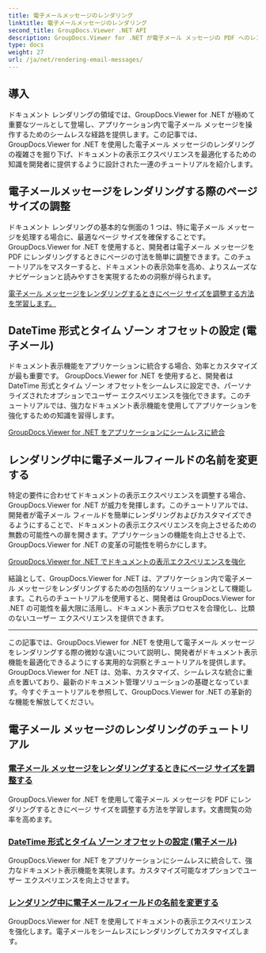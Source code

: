 ```yaml
---
title: 電子メールメッセージのレンダリング
linktitle: 電子メールメッセージのレンダリング
second_title: GroupDocs.Viewer .NET API
description: GroupDocs.Viewer for .NET が電子メール メッセージの PDF へのレンダリングをどのように簡素化するかをご覧ください。ページ サイズの調整、DateTime 形式の設定、フィールド名の効率的な変更方法を学びます。
type: docs
weight: 27
url: /ja/net/rendering-email-messages/
---
```

## 導入

ドキュメント レンダリングの領域では、GroupDocs.Viewer for .NET が極めて重要なツールとして登場し、アプリケーション内で電子メール メッセージを操作するためのシームレスな経路を提供します。この記事では、GroupDocs.Viewer for .NET を使用した電子メール メッセージのレンダリングの複雑さを掘り下げ、ドキュメントの表示エクスペリエンスを最適化するための知識を開発者に提供するように設計された一連のチュートリアルを紹介します。

## 電子メールメッセージをレンダリングする際のページサイズの調整

ドキュメント レンダリングの基本的な側面の 1 つは、特に電子メール メッセージを処理する場合に、最適なページ サイズを確保することです。 GroupDocs.Viewer for .NET を使用すると、開発者は電子メール メッセージを PDF にレンダリングするときにページの寸法を簡単に調整できます。このチュートリアルをマスターすると、ドキュメントの表示効率を高め、よりスムーズなナビゲーションと読みやすさを実現するための洞察が得られます。

[電子メール メッセージをレンダリングするときにページ サイズを調整する方法を学習します。](./adjust-page-size-email/)

## DateTime 形式とタイム ゾーン オフセットの設定 (電子メール)

ドキュメント表示機能をアプリケーションに統合する場合、効率とカスタマイズが最も重要です。 GroupDocs.Viewer for .NET を使用すると、開発者は DateTime 形式とタイム ゾーン オフセットをシームレスに設定でき、パーソナライズされたオプションでユーザー エクスペリエンスを強化できます。このチュートリアルでは、強力なドキュメント表示機能を使用してアプリケーションを強化するための知識を習得します。

[GroupDocs.Viewer for .NET をアプリケーションにシームレスに統合](./set-date-time-format-offset-email/)

## レンダリング中に電子メールフィールドの名前を変更する

特定の要件に合わせてドキュメントの表示エクスペリエンスを調整する場合、GroupDocs.Viewer for .NET が威力を発揮します。このチュートリアルでは、開発者が電子メール フィールドを簡単にレンダリングおよびカスタマイズできるようにすることで、ドキュメントの表示エクスペリエンスを向上させるための無数の可能性への扉を開きます。アプリケーションの機能を向上させる上で、GroupDocs.Viewer for .NET の変革の可能性を明らかにします。

[GroupDocs.Viewer for .NET でドキュメントの表示エクスペリエンスを強化](./rename-email-fields/)

結論として、GroupDocs.Viewer for .NET は、アプリケーション内で電子メール メッセージをレンダリングするための包括的なソリューションとして機能します。これらのチュートリアルを使用すると、開発者は GroupDocs.Viewer for .NET の可能性を最大限に活用し、ドキュメント表示プロセスを合理化し、比類のないユーザー エクスペリエンスを提供できます。

--- 

この記事では、GroupDocs.Viewer for .NET を使用して電子メール メッセージをレンダリングする際の微妙な違いについて説明し、開発者がドキュメント表示機能を最適化できるようにする実用的な洞察とチュートリアルを提供します。 GroupDocs.Viewer for .NET は、効率、カスタマイズ、シームレスな統合に重点を置いており、最新のドキュメント管理ソリューションの基礎となっています。今すぐチュートリアルを参照して、GroupDocs.Viewer for .NET の革新的な機能を解放してください。
## 電子メール メッセージのレンダリングのチュートリアル
### [電子メール メッセージをレンダリングするときにページ サイズを調整する](./adjust-page-size-email/)
GroupDocs.Viewer for .NET を使用して電子メール メッセージを PDF にレンダリングするときにページ サイズを調整する方法を学習します。文書閲覧の効率を高めます。
### [DateTime 形式とタイム ゾーン オフセットの設定 (電子メール)](./set-date-time-format-offset-email/)
GroupDocs.Viewer for .NET をアプリケーションにシームレスに統合して、強力なドキュメント表示機能を実現します。カスタマイズ可能なオプションでユーザー エクスペリエンスを向上させます。
### [レンダリング中に電子メールフィールドの名前を変更する](./rename-email-fields/)
GroupDocs.Viewer for .NET を使用してドキュメントの表示エクスペリエンスを強化します。電子メールをシームレスにレンダリングしてカスタマイズします。